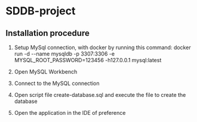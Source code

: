 # SDDB-project

## Installation procedure

1. Setup MySql connection, with docker by running this command:
   docker run -d --name mysqldb -p 3307:3306 -e MYSQL_ROOT_PASSWORD=123456 -h127.0.0.1 mysql:latest

2. Open MySQL Workbench

3. Connect to the MySQL connection

4. Open script file create-database.sql and execute the file to create the database

5. Open the application in the IDE of preference


